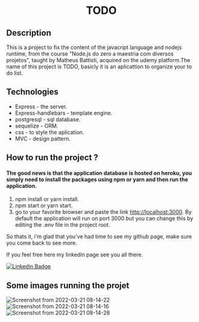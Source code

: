 <h1 align="center">TODO</h1>
<h2>Description</h2>
<p>
  This is a project to fix the content of the javacript language and nodejs runtime, from the course "Node.js do zero a maestria com diversos projetos", taught by Matheus Battisti, acquired on the udemy platform.The name of this project is TODO, basicly it is an aplicattion to organize your to do list.
</p>

<h2>Technologies</h2>
<ul>
  <li>Express - the server.</li>
   <li>Express-handlebars - template engine.</li>
  <li>postgresql - sql database.</li>
  <li>sequelize - ORM.</li>
    <li>css - to style the aplication.</li>
   <li>MVC - design pattern.</li>
</ul>

<h2>How to run the project ?</h2>
<h4>
  The good news is that the application database is hosted on heroku, you simply need to install the packages using npm or yarn and then run the application.
</h4>

<ol>
  <li>npm install or yarn install.</li>
   <li>npm start or yarn start.</li>
  <li>go to your favorite browser and paste the link <a href='http://localhost:3000' target="_blank">http://localhost:3000</a>. By default the application will run on port 3000 but you can change this by editing the .env file in the project root.</li>
</ol>

<p>
  So thats it, i'm glad that you've had time to see my github page, make sure you come back to see more.

  If you feel free here my linkedin page see you all there.
  
  [![Linkedin Badge](https://img.shields.io/badge/-Linkedin-blue?style=for-the-badge&logo=Linkedin&logoColor=white&link=https:https://www.linkedin.com/in/gervasio-artur-dombo/)](https://www.linkedin.com/in/gervasio-artur-dombo/)
</p>
<h2>Some images running the projet</h2>
 
![Screenshot from 2022-03-21 08-14-22](https://user-images.githubusercontent.com/90800218/159250885-b506564f-8489-43c6-a016-4749fdcf3a77.png)
![Screenshot from 2022-03-21 08-14-16](https://user-images.githubusercontent.com/90800218/159251124-0bfe36b1-1dd3-4114-9661-7ac37b4e2391.png)
![Screenshot from 2022-03-21 08-14-28](https://user-images.githubusercontent.com/90800218/159251143-e0990eaa-4a51-4635-b7d8-8cd0abb4ff87.png)


 

